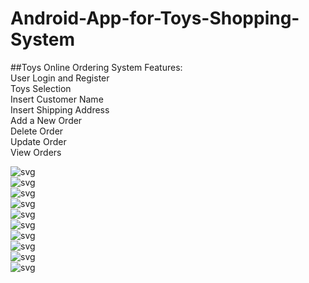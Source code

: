 # Android-App-for-Toys-Shopping-System  
##Toys Online Ordering System Features:  
User Login and Register  
Toys Selection  
Insert Customer Name  
Insert Shipping Address  
Add a New Order  
Delete Order  
Update Order  
View Orders  


![svg](https://github.com/qiangnz/Android-App-for-Toys-Shopping-System/blob/master/screenshots/Picture1.png)  
![svg](https://github.com/qiangnz/Android-App-for-Toys-Shopping-System/blob/master/screenshots/Picture2.png)  
![svg](https://github.com/qiangnz/Android-App-for-Toys-Shopping-System/blob/master/screenshots/Picture3.png)  
![svg](https://github.com/qiangnz/Android-App-for-Toys-Shopping-System/blob/master/screenshots/Picture4.png)  
![svg](https://github.com/qiangnz/Android-App-for-Toys-Shopping-System/blob/master/screenshots/Picture5.png)  
![svg](https://github.com/qiangnz/Android-App-for-Toys-Shopping-System/blob/master/screenshots/Picture6.png)  
![svg](https://github.com/qiangnz/Android-App-for-Toys-Shopping-System/blob/master/screenshots/Picture7.png)  
![svg](https://github.com/qiangnz/Android-App-for-Toys-Shopping-System/blob/master/screenshots/Picture8.png)  
![svg](https://github.com/qiangnz/Android-App-for-Toys-Shopping-System/blob/master/screenshots/Picture9.png)  
![svg](https://github.com/qiangnz/Android-App-for-Toys-Shopping-System/blob/master/screenshots/Picture10.png)  
